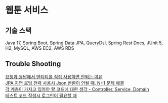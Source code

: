 # 웹툰 서비스

## 기술 스택 

Java 17, Spring Boot, Spring Data JPA, QueryDsl, Spring Rest Docs, JUnit 5, H2, MySQL, AWS EC2, AWS RDS

## Trouble Shooting

[요청과 응답에서 엔티티를 직접 사용하면 안되는 이유](https://320hwany.tistory.com/63)   
[JPA 지연 로딩 전략 사용시 Json 반환이 안될 때, N+1 문제 해결](https://320hwany.tistory.com/61)  
[각 계층이 가지고 있어야 할 코드에 대한 생각 - Controller, Service, Domain](https://320hwany.tistory.com/60)             
[테스트 코드 작성시 로그인이 필요할 때](https://320hwany.tistory.com/59)    



